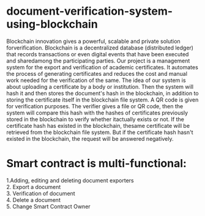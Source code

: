 # document-verification-system-using-blockchain

Blockchain innovation gives a powerful, scalable and private solution forverification. Blockchain is a decentralized database (distributed ledger) that records transactions or even digital events that have been executed and sharedamong the participating parties. Our project is a management system for the export and verification of academic certificates. It automates the process of generating certificates and reduces the cost and manual work needed for the verification of the same. The idea of our system is about uploading a certificate by a body or institution. Then the system will hash it and then stores the document's hash in the blockchain, in addition to storing the certificate itself in the blockchain file system. A QR code is given for verification purposes. The verifier gives a file or QR code, then the system will compare this hash with the hashes of certificates previously stored in the blockchain to verify whether itactually exists or not. If the certificate hash has existed in the blockchain, thesame certificate will be retrieved from the blockchain file system. But if the certificate hash hasn't existed in the blockchain, the request will be answered negatively.


# Smart contract is multi-functional:  
1.Adding, editing and deleting document exporters   
2. Export a document  
3. Verification of document  
4. Delete a document  
5. Change Smart Contract Owner 
